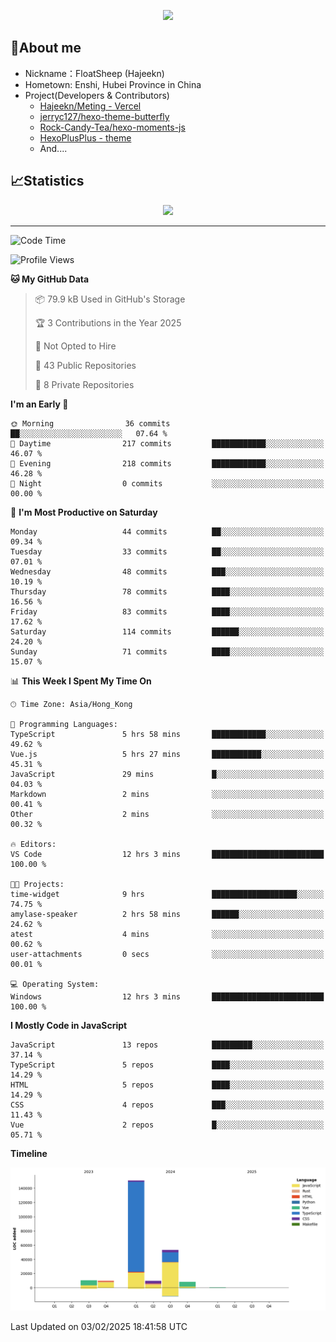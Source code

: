 <p align="center">
   <a href="https://git.io/typing-svg"><img src="https://readme-typing-svg.demolab.com?font=Fira+Code&pause=1000&color=F7DD11&center=true&vCenter=true&width=435&lines=Floating+in+the+clouds~;I'm+glad+to+meet+you+again" /></a>
</p>

## 🥱About me

- Nickname：FloatSheep (Hajeekn)
- Hometown: Enshi, Hubei Province in China
- Project(Developers & Contributors)
   - [Hajeekn/Meting - Vercel](https://github.com/hajeekn/vercel-meting)
   - [jerryc127/hexo-theme-butterfly](https://github.com/jerryc127/hexo-theme-butterfly)
   - [Rock-Candy-Tea/hexo-moments-js](https://github.com/Rock-Candy-Tea/hexo-moments-js)
   - [HexoPlusPlus - theme](https://github.com/HexoPlusPlus/HexoPlusPlus)
   - And....


## 📈Statistics

<div align="center">
<img src="https://github-readme-stats-git-masterrstaa-rickstaa.vercel.app/api?username=FloatSheep" />
</div>

---

<!--START_SECTION:waka-->
![Code Time](http://img.shields.io/badge/Code%20Time-296%20hrs-blue)

![Profile Views](http://img.shields.io/badge/Profile%20Views-0-blue)

**🐱 My GitHub Data** 

> 📦 79.9 kB Used in GitHub's Storage 
 > 
> 🏆 3 Contributions in the Year 2025
 > 
> 🚫 Not Opted to Hire
 > 
> 📜 43 Public Repositories 
 > 
> 🔑 8 Private Repositories 
 > 
**I'm an Early 🐤** 

```text
🌞 Morning                36 commits          ██░░░░░░░░░░░░░░░░░░░░░░░   07.64 % 
🌆 Daytime                217 commits         ████████████░░░░░░░░░░░░░   46.07 % 
🌃 Evening                218 commits         ████████████░░░░░░░░░░░░░   46.28 % 
🌙 Night                  0 commits           ░░░░░░░░░░░░░░░░░░░░░░░░░   00.00 % 
```
📅 **I'm Most Productive on Saturday** 

```text
Monday                   44 commits          ██░░░░░░░░░░░░░░░░░░░░░░░   09.34 % 
Tuesday                  33 commits          ██░░░░░░░░░░░░░░░░░░░░░░░   07.01 % 
Wednesday                48 commits          ███░░░░░░░░░░░░░░░░░░░░░░   10.19 % 
Thursday                 78 commits          ████░░░░░░░░░░░░░░░░░░░░░   16.56 % 
Friday                   83 commits          ████░░░░░░░░░░░░░░░░░░░░░   17.62 % 
Saturday                 114 commits         ██████░░░░░░░░░░░░░░░░░░░   24.20 % 
Sunday                   71 commits          ████░░░░░░░░░░░░░░░░░░░░░   15.07 % 
```


📊 **This Week I Spent My Time On** 

```text
🕑︎ Time Zone: Asia/Hong_Kong

💬 Programming Languages: 
TypeScript               5 hrs 58 mins       ████████████░░░░░░░░░░░░░   49.62 % 
Vue.js                   5 hrs 27 mins       ███████████░░░░░░░░░░░░░░   45.31 % 
JavaScript               29 mins             █░░░░░░░░░░░░░░░░░░░░░░░░   04.03 % 
Markdown                 2 mins              ░░░░░░░░░░░░░░░░░░░░░░░░░   00.41 % 
Other                    2 mins              ░░░░░░░░░░░░░░░░░░░░░░░░░   00.32 % 

🔥 Editors: 
VS Code                  12 hrs 3 mins       █████████████████████████   100.00 % 

🐱‍💻 Projects: 
time-widget              9 hrs               ███████████████████░░░░░░   74.75 % 
amylase-speaker          2 hrs 58 mins       ██████░░░░░░░░░░░░░░░░░░░   24.62 % 
atest                    4 mins              ░░░░░░░░░░░░░░░░░░░░░░░░░   00.62 % 
user-attachments         0 secs              ░░░░░░░░░░░░░░░░░░░░░░░░░   00.01 % 

💻 Operating System: 
Windows                  12 hrs 3 mins       █████████████████████████   100.00 % 
```

**I Mostly Code in JavaScript** 

```text
JavaScript               13 repos            █████████░░░░░░░░░░░░░░░░   37.14 % 
TypeScript               5 repos             ████░░░░░░░░░░░░░░░░░░░░░   14.29 % 
HTML                     5 repos             ████░░░░░░░░░░░░░░░░░░░░░   14.29 % 
CSS                      4 repos             ███░░░░░░░░░░░░░░░░░░░░░░   11.43 % 
Vue                      2 repos             █░░░░░░░░░░░░░░░░░░░░░░░░   05.71 % 
```



**Timeline**

![Lines of Code chart](https://raw.githubusercontent.com/FloatSheep/FloatSheep/main/assets/bar_graph.png)


 Last Updated on 03/02/2025 18:41:58 UTC
<!--END_SECTION:waka-->


